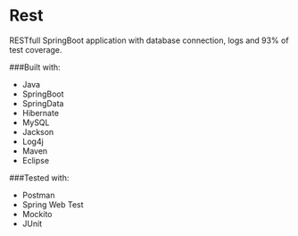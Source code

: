 # Rest
RESTfull SpringBoot application with database connection, logs and 93% of test coverage.

###Built with:
* Java
* SpringBoot
* SpringData
* Hibernate
* MySQL
* Jackson
* Log4j
* Maven
* Eclipse

###Tested with:
* Postman
* Spring Web Test
* Mockito
* JUnit
